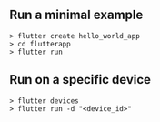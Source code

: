 ## Run a minimal example

```
> flutter create hello_world_app
> cd flutterapp
> flutter run

```

## Run on a specific device

```
> flutter devices
> flutter run -d "<device_id>"

```